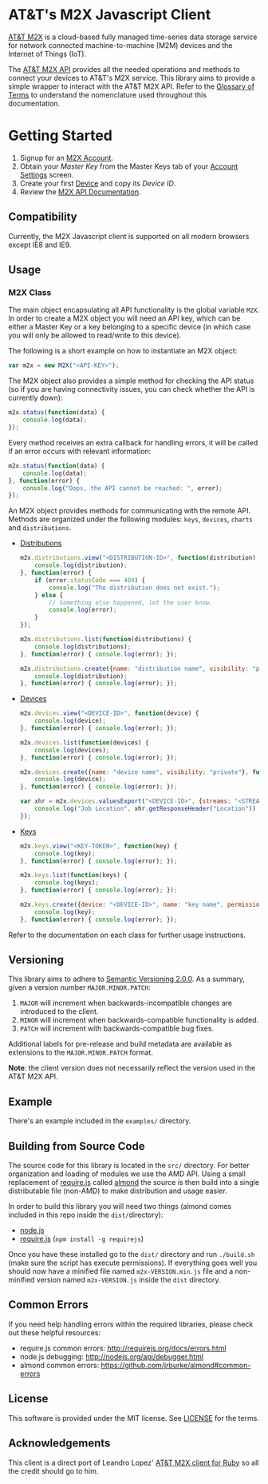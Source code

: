 # AT&T's M2X Javascript Client

[AT&T M2X](http://m2x.att.com) is a cloud-based fully managed time-series data storage service for network connected machine-to-machine (M2M) devices and the Internet of Things (IoT).

The [AT&T M2X API](https://m2x.att.com/developer/documentation/overview) provides all the needed operations and methods to connect your devices to AT&T's M2X service. This library aims to provide a simple wrapper to interact with the AT&T M2X API. Refer to the [Glossary of Terms](https://m2x.att.com/developer/documentation/glossary) to understand the nomenclature used throughout this documentation.

Getting Started
==========================
1. Signup for an [M2X Account](https://m2x.att.com/signup).
2. Obtain your _Master Key_ from the Master Keys tab of your [Account Settings](https://m2x.att.com/account) screen.
2. Create your first [Device](https://m2x.att.com/devices) and copy its _Device ID_.
3. Review the [M2X API Documentation](https://m2x.att.com/developer/documentation/overview).

## Compatibility ##

Currently, the M2X Javascript client is supported on all modern browsers except IE8 and IE9.

## Usage ##

### M2X Class ###

The main object encapsulating all API functionality is the global variable ``M2X``.
In order to create a M2X object you will need an API key, which can be either a Master Key or a key belonging to a specific device (in which case you will only be allowed to read/write to this device).

The following is a short example on how to instantiate an M2X object:

```javascript
var m2x = new M2X("<API-KEY>");
```

The M2X object also provides a simple method for checking the API status (so if you are having connectivity issues, you can check whether the API is currently down):

```javascript
m2x.status(function(data) {
    console.log(data);
});
```

Every method receives an extra callback for handling errors, it will be called if an error occurs with relevant information:

```javascript
m2x.status(function(data) {
    console.log(data);
}, function(error) {
    console.log("Oops, the API cannot be reached: ", error);
});
```

An M2X object provides methods for communicating with the remote API. Methods are organized under the following modules: `keys`, `devices`, `charts` and `distributions`.

- [Distributions](src/distributions.js)
  ```javascript
  m2x.distributions.view("<DISTRIBUTION-ID>", function(distribution) {
      console.log(distribution);
  }, function(error) {
      if (error.statusCode === 404) {
          console.log("The distribution does not exist.");
      } else {
          // Something else happened, let the user know.
          console.log(error);
      }
  });

  m2x.distributions.list(function(distributions) {
      console.log(distributions);
  }, function(error) { console.log(error); });

  m2x.distributions.create({name: "distribution name", visibility: "private"}, function(distribution) {
      console.log(distribution);
  }, function(error) { console.log(error); });
  ```

- [Devices](src/devices.js)
  ```javascript
  m2x.devices.view("<DEVICE-ID>", function(device) {
      console.log(device);
  }, function(error) { console.log(error); });

  m2x.devices.list(function(devices) {
      console.log(devices);
  }, function(error) { console.log(error); });

  m2x.devices.create({name: "device name", visibility: "private"}, function(device) {
      console.log(device);
  }, function(error) { console.log(error); });

  var xhr = m2x.devices.valuesExport("<DEVICE-ID>", {streams: "<STREAM-ID>"}, function() {
      console.log("Job Location", xhr.getResponseHeader("Location"))
  });
  ```

- [Keys](src/keys.js)
  ```javascript
  m2x.keys.view("<KEY-TOKEN>", function(key) {
      console.log(key);
  }, function(error) { console.log(error); });

  m2x.keys.list(function(keys) {
      console.log(keys);
  }, function(error) { console.log(error); });

  m2x.keys.create({device: "<DEVICE-ID>", name: "key name", permissions: ["GET"]}, function(key) {
      console.log(key);
  }, function(error) { console.log(error); });
  ```

Refer to the documentation on each class for further usage instructions.

## Versioning

This library aims to adhere to [Semantic Versioning 2.0.0](http://semver.org/). As a summary, given a version number `MAJOR.MINOR.PATCH`:

1. `MAJOR` will increment when backwards-incompatible changes are introduced to the client.
2. `MINOR` will increment when backwards-compatible functionality is added.
3. `PATCH` will increment with backwards-compatible bug fixes.

Additional labels for pre-release and build metadata are available as extensions to the `MAJOR.MINOR.PATCH` format.

**Note**: the client version does not necessarily reflect the version used in the AT&T M2X API.


## Example ##

There's an example included in the ``examples/`` directory.


## Building from Source Code ##

The source code for this library is located in the ``src/`` directory. For better organization and loading of modules we use the AMD API. Using a small replacement of [require.js](http://requirejs.org/) called [almond](https://github.com/jrburke/almond) the source is then build into a single distributable file (non-AMD) to make distribution and usage easier.

In order to build this library you will need two things (almond comes included in this repo inside the ``dist/``directory):

* [node.js](http://nodejs.org/)
* [require.js](http://requirejs.org/) (`npm install -g requirejs`)

Once you have these installed go to the ``dist/`` directory and run `./build.sh` (make sure the script has execute permissions). If everything goes well you should now have a minified file named `m2x-VERSION.min.js` file and a non-minified version named `m2x-VERSION.js` inside the ``dist`` directory.


## Common Errors ##

If you need help handling errors within the required libraries, please check out these helpful resources:
* require.js common errors: http://requirejs.org/docs/errors.html
* node.js debugging: http://nodejs.org/api/debugger.html
* almond common errors: https://github.com/jrburke/almond#common-errors

## License ##

This software is provided under the MIT license. See [LICENSE](LICENSE) for the terms.


## Acknowledgements ##

This client is a direct port of Leandro Lopez' [AT&T M2X client for Ruby](https://github.com/attm2x/m2x-ruby) so all the credit should go to him.
